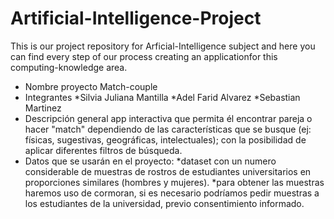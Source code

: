 # Artificial-Intelligence-Project
This is our project repository for Arficial-Intelligence subject and here you can find every step of our process creating an applicationfor this computing-knowledge area.

- Nombre proyecto
Match-couple
- Integrantes
*Silvia Juliana Mantilla
*Adel Farid Alvarez
*Sebastian Martinez
- Descripción general
app interactiva que permita él encontrar pareja o hacer "match" dependiendo de las características que se busque (ej: físicas, sugestivas, geográficas, intelectuales); con la posibilidad de aplicar diferentes filtros de búsqueda.
- Datos que se usarán en el proyecto:
	*dataset con un numero considerable de muestras de rostros de estudiantes universitarios en proporciones similares (hombres y mujeres).
	*para obtener las muestras haremos uso de cormoran, si es necesario podríamos pedir muestras a los estudiantes de la universidad, previo consentimiento informado.
